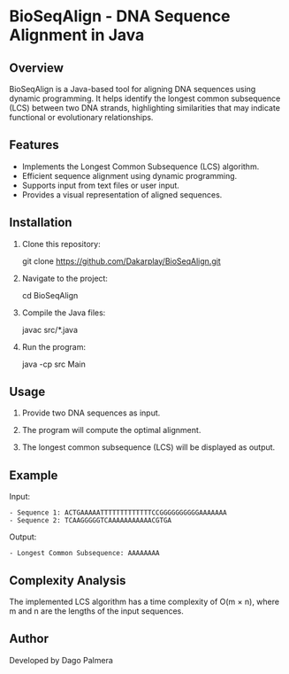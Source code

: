 # BioSeqAlign - DNA Sequence Alignment in Java

## Overview
BioSeqAlign is a Java-based tool for aligning DNA sequences using dynamic programming. It helps identify the longest common subsequence (LCS) between two DNA strands, highlighting similarities that may indicate functional or evolutionary relationships.

## Features
- Implements the Longest Common Subsequence (LCS) algorithm.
- Efficient sequence alignment using dynamic programming.
- Supports input from text files or user input.
- Provides a visual representation of aligned sequences.

## Installation
1. Clone this repository:

    git clone https://github.com/Dakarplay/BioSeqAlign.git

2. Navigate to the project:

    cd BioSeqAlign

3. Compile the Java files:

    javac src/*.java

4. Run the program:

    java -cp src Main

## Usage
1. Provide two DNA sequences as input.

2. The program will compute the optimal alignment.

3. The longest common subsequence (LCS) will be displayed as output.

## Example

Input: 

    - Sequence 1: ACTGAAAAATTTTTTTTTTTTTCCGGGGGGGGGGAAAAAAA
    - Sequence 2: TCAAGGGGGTCAAAAAAAAAAACGTGA

Output:

    - Longest Common Subsequence: AAAAAAAA

## Complexity Analysis
The implemented LCS algorithm has a time complexity of O(m × n), where m and n are the lengths of the input sequences.

## Author
Developed by Dago Palmera